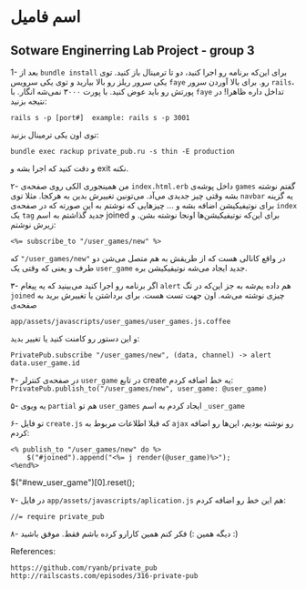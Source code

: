 # اسم فامیل
## Sotware Enginerring Lab Project - group 3

1- بعد از `bundle install` برای این‌که برنامه رو اجرا کنید، دو تا ترمینال باز کنید. توی یکی سرور ریلز رو بالا بیارید و توی یکی سرویس `faye` رو.
برای بالا آوردن سرور `rails`، پورتش رو باید عوض کنید. با پورت ۳۰۰۰ نمی‌شه انگار. با `faye` تداخل داره ظاهرا! در نتیجه بزنید:
```
rails s -p [port#]  example: rails s -p 3001
```
توی اون یکی ترمینال بزنید:
```
bundle exec rackup private_pub.ru -s thin -E production
```
و دقت کنید که اجرا بشه و exit نکنه.

۲- من همینجوری الکی روی صفحه‌ی `index.html.erb` داخل پوشه‌ی `games` گفتم نوشته بشه وقتی چیز جدیدی می‌آد. می‌تونین تغییرش بدین به هرکجا. مثلا توی `navbar` یه گزینه برای نوتیفیکیشن اضافه بشه و ...
چیزهایی که نوشتم به این صورته که در صفحه‌ی `index` یک `tag` جدید گذاشتم به اسم joined برای این‌که نوتیفیکیشن‌ها اونجا نوشته بشن. و زیرش نوشتم:
```
<%= subscribe_to "/user_games/new" %>
````
که `"/user_games/new"` در واقع کانالی هست که از طریقش به هم متصل می‌شن دو طرف و یعنی که وقتی یک `user_game` جدید ایجاد می‌شه نوتیفیکیشن بره.

۳- اگر برنامه رو اجرا کنید می‌بینید که یه پیغام `alert` هم داده یم‌شه به جز این‌که در تگ `joined` چیزی نوشته می‌شه. اون جهت تست هست. برای برداشتن یا تغییرش برید به صفحه‌ی 
```
app/assets/javascripts/user_games/user_games.js.coffee
```
و این دستور رو کامنت کنید یا تغییر بدید:

```PrivatePub.subscribe "/user_games/new", (data, channel) -> alert data.user_game.id```

۴- در صفحه‌ی کنترلر `user_game` در تابع create یه خط اضافه کردم: ```PrivatePub.publish_to("/user_games/new", user_game: @user_game)```

۵- یه ویوی `partial` هم تو `user_games` ایجاد کردم به اسم `_user_game`

۶- تو فایل `create.js` که قبلا اطلاعات مربوط به `ajax` رو نوشته بودیم، این‌ها رو اضافه کردم:

```
<% publish_to "/user_games/new" do %>
	$("#joined").append("<%= j render(@user_game)%>");
<%end%>
```

$("#new_user_game")[0].reset();

۷- در فایل `app/assets/javascripts/aplication.js` هم این خط رو اضافه کردم:
```
//= require private_pub
```
۸- دیگه همین :) فکر کنم همین کارارو کرده باشم فقط.
موفق باشید :)

References:
```
https://github.com/ryanb/private_pub
http://railscasts.com/episodes/316-private-pub
```
